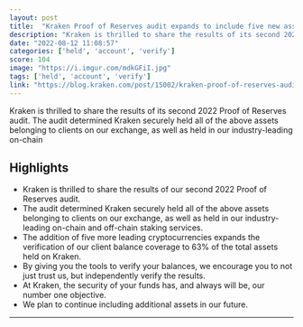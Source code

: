 ```yaml
---
layout: post
title:  "Kraken Proof of Reserves audit expands to include five new assets"
description: "Kraken is thrilled to share the results of its second 2022 Proof of Reserves audit. The audit determined Kraken securely held all of the above assets belonging to clients on our exchange, as well as held in our industry-leading on-chain"
date: "2022-08-12 11:08:57"
categories: ['held', 'account', 'verify']
score: 104
image: "https://i.imgur.com/mdkGFiI.jpg"
tags: ['held', 'account', 'verify']
link: "https://blog.kraken.com/post/15002/kraken-proof-of-reserves-audit-expands-to-include-five-new-assets/"
---
```


Kraken is thrilled to share the results of its second 2022 Proof of Reserves audit. The audit determined Kraken securely held all of the above assets belonging to clients on our exchange, as well as held in our industry-leading on-chain

## Highlights

- Kraken is thrilled to share the results of our second 2022 Proof of Reserves audit.
- The audit determined Kraken securely held all of the above assets belonging to clients on our exchange, as well as held in our industry-leading on-chain and off-chain staking services.
- The addition of five more leading cryptocurrencies expands the verification of our client balance coverage to 63% of the total assets held on Kraken.
- By giving you the tools to verify your balances, we encourage you to not just trust us, but independently verify the results.
- At Kraken, the security of your funds has, and always will be, our number one objective.
- We plan to continue including additional assets in our future.

---
